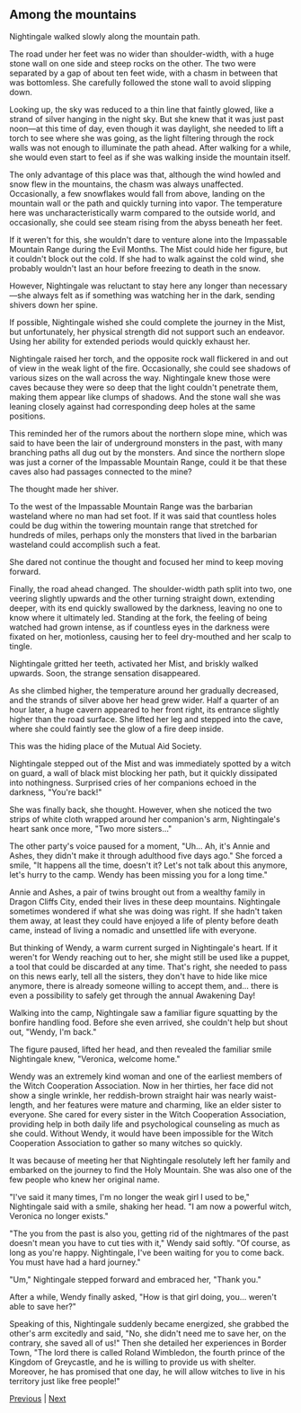 ## Among the mountains
Nightingale walked slowly along the mountain path.

The road under her feet was no wider than shoulder-width, with a huge stone wall on one side and steep rocks on the other. The two were separated by a gap of about ten feet wide, with a chasm in between that was bottomless. She carefully followed the stone wall to avoid slipping down.

Looking up, the sky was reduced to a thin line that faintly glowed, like a strand of silver hanging in the night sky. But she knew that it was just past noon—at this time of day, even though it was daylight, she needed to lift a torch to see where she was going, as the light filtering through the rock walls was not enough to illuminate the path ahead. After walking for a while, she would even start to feel as if she was walking inside the mountain itself.

The only advantage of this place was that, although the wind howled and snow flew in the mountains, the chasm was always unaffected. Occasionally, a few snowflakes would fall from above, landing on the mountain wall or the path and quickly turning into vapor. The temperature here was uncharacteristically warm compared to the outside world, and occasionally, she could see steam rising from the abyss beneath her feet.

If it weren't for this, she wouldn't dare to venture alone into the Impassable Mountain Range during the Evil Months. The Mist could hide her figure, but it couldn't block out the cold. If she had to walk against the cold wind, she probably wouldn't last an hour before freezing to death in the snow.

However, Nightingale was reluctant to stay here any longer than necessary—she always felt as if something was watching her in the dark, sending shivers down her spine.

If possible, Nightingale wished she could complete the journey in the Mist, but unfortunately, her physical strength did not support such an endeavor. Using her ability for extended periods would quickly exhaust her.

Nightingale raised her torch, and the opposite rock wall flickered in and out of view in the weak light of the fire. Occasionally, she could see shadows of various sizes on the wall across the way. Nightingale knew those were caves because they were so deep that the light couldn't penetrate them, making them appear like clumps of shadows. And the stone wall she was leaning closely against had corresponding deep holes at the same positions.

This reminded her of the rumors about the northern slope mine, which was said to have been the lair of underground monsters in the past, with many branching paths all dug out by the monsters. And since the northern slope was just a corner of the Impassable Mountain Range, could it be that these caves also had passages connected to the mine?



The thought made her shiver.

To the west of the Impassable Mountain Range was the barbarian wasteland where no man had set foot. If it was said that countless holes could be dug within the towering mountain range that stretched for hundreds of miles, perhaps only the monsters that lived in the barbarian wasteland could accomplish such a feat.

She dared not continue the thought and focused her mind to keep moving forward.

Finally, the road ahead changed. The shoulder-width path split into two, one veering slightly upwards and the other turning straight down, extending deeper, with its end quickly swallowed by the darkness, leaving no one to know where it ultimately led. Standing at the fork, the feeling of being watched had grown intense, as if countless eyes in the darkness were fixated on her, motionless, causing her to feel dry-mouthed and her scalp to tingle.

Nightingale gritted her teeth, activated her Mist, and briskly walked upwards. Soon, the strange sensation disappeared.

As she climbed higher, the temperature around her gradually decreased, and the strands of silver above her head grew wider. Half a quarter of an hour later, a huge cavern appeared to her front right, its entrance slightly higher than the road surface. She lifted her leg and stepped into the cave, where she could faintly see the glow of a fire deep inside.

This was the hiding place of the Mutual Aid Society.

Nightingale stepped out of the Mist and was immediately spotted by a witch on guard, a wall of black mist blocking her path, but it quickly dissipated into nothingness. Surprised cries of her companions echoed in the darkness, "You're back!"

She was finally back, she thought. However, when she noticed the two strips of white cloth wrapped around her companion's arm, Nightingale's heart sank once more, "Two more sisters..."



The other party's voice paused for a moment, "Uh... Ah, it's Annie and Ashes, they didn't make it through adulthood five days ago." She forced a smile, "It happens all the time, doesn't it? Let's not talk about this anymore, let's hurry to the camp. Wendy has been missing you for a long time."



Annie and Ashes, a pair of twins brought out from a wealthy family in Dragon Cliffs City, ended their lives in these deep mountains. Nightingale sometimes wondered if what she was doing was right. If she hadn't taken them away, at least they could have enjoyed a life of plenty before death came, instead of living a nomadic and unsettled life with everyone.



But thinking of Wendy, a warm current surged in Nightingale's heart. If it weren't for Wendy reaching out to her, she might still be used like a puppet, a tool that could be discarded at any time. That's right, she needed to pass on this news early, tell all the sisters, they don't have to hide like mice anymore, there is already someone willing to accept them, and... there is even a possibility to safely get through the annual Awakening Day!



Walking into the camp, Nightingale saw a familiar figure squatting by the bonfire handling food. Before she even arrived, she couldn't help but shout out, "Wendy, I'm back."



The figure paused, lifted her head, and then revealed the familiar smile Nightingale knew, "Veronica, welcome home."



Wendy was an extremely kind woman and one of the earliest members of the Witch Cooperation Association. Now in her thirties, her face did not show a single wrinkle, her reddish-brown straight hair was nearly waist-length, and her features were mature and charming, like an elder sister to everyone. She cared for every sister in the Witch Cooperation Association, providing help in both daily life and psychological counseling as much as she could. Without Wendy, it would have been impossible for the Witch Cooperation Association to gather so many witches so quickly.



It was because of meeting her that Nightingale resolutely left her family and embarked on the journey to find the Holy Mountain. She was also one of the few people who knew her original name.



"I've said it many times, I'm no longer the weak girl I used to be," Nightingale said with a smile, shaking her head. "I am now a powerful witch, Veronica no longer exists."



"The you from the past is also you, getting rid of the nightmares of the past doesn't mean you have to cut ties with it," Wendy said softly. "Of course, as long as you're happy. Nightingale, I've been waiting for you to come back. You must have had a hard journey."



"Um," Nightingale stepped forward and embraced her, "Thank you."



After a while, Wendy finally asked, "How is that girl doing, you... weren't able to save her?"



Speaking of this, Nightingale suddenly became energized, she grabbed the other's arm excitedly and said, "No, she didn't need me to save her, on the contrary, she saved all of us!" Then she detailed her experiences in Border Town, "The lord there is called Roland Wimbledon, the fourth prince of the Kingdom of Greycastle, and he is willing to provide us with shelter. Moreover, he has promised that one day, he will allow witches to live in his territory just like free people!"





[Previous](CH0055.md) | [Next](CH0057.md)
